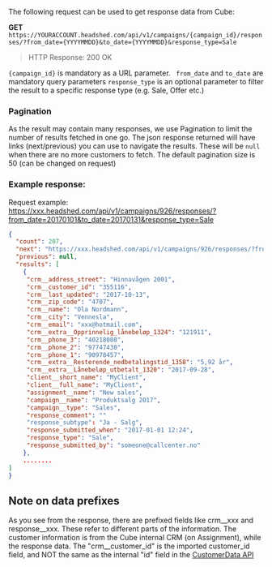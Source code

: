 The following request can be used to get response data from Cube:

**GET** ```https://YOURACCOUNT.headshed.com/api/v1/campaigns/{campaign_id}/responses/?from_date={YYYYMMDD}&to_date={YYYYMMDD}&response_type=Sale```

> HTTP Response: 200 OK

` {campaign_id} ` is mandatory as a URL parameter.
` from_date` and ` to_date ` are mandatory query parameters
`response_type` is an optional parameter to filter the result to a specific response type (e.g. Sale, Offer etc.) 

### Pagination
As the result may contain many responses, we use Pagination to limit the number of results fetched in one go.
The json response returned will have links (next/previous) you can use to navigate the results. These will be ```null```
when there are no more customers to fetch. The default pagination size is 50 (can be changed on request)


### Example response:
Request example: https://xxx.headshed.com/api/v1/campaigns/926/responses/?from_date=20170101&to_date=20170131&response_type=Sale

```json  
{
  "count": 207,
  "next": "https://xxx.headshed.com/api/v1/campaigns/926/responses/?from_date=20170101&to_date=20170131&response_type=Sale/?page=2",
  "previous": null,
  "results": [
    {
     "crm__address_street": "Hinnavågen 2001",
     "crm__customer_id": "355116",
     "crm__last_updated": "2017-10-13",
     "crm__zip_code": "4707",
     "crm__name": "Ola Nordmann",
     "crm__city": "Vennesla",
     "crm__email": "xxx@hotmail.com",
     "crm__extra__Opprinnelig_lånebeløp_1324": "121911",
     "crm__phone_3": "40218008",
     "crm__phone_2": "97747430",
     "crm__phone_1": "90978457",
     "crm__extra__Resterende_nedbetalingstid_1358": "5,92 år",
     "crm__extra__Lånebeløp_utbetalt_1320": "2017-09-28",
     "client__short_name": "MyClient",
     "client__full_name": "MyClient",
     "assignment__name": "New sales",
     "campaign__name": "Produktsalg 2017",
     "campaign__type": "Sales",
     "response_comment": ""
     "response_subtype": "Ja - Salg",
     "response_submitted_when": "2017-01-01 12:24",
     "response_type": "Sale",
     "response_submitted_by": "someone@callcenter.no"
    },
    ........
]
}
  ```

## Note on data prefixes
As you see from the response, there are prefixed fields like crm__xxx and response__xxx.
These refer to different parts of the information. The customer information is from the Cube internal CRM (on Assignment), while the response data. 
The "crm__customer_id" is the imported customer_id field, and NOT the same as the internal "id" field in the [CustomerData API](https://github.com/Headshed/cube-integration/blob/master/CustomerDataAPI.md "CustomerData API")
